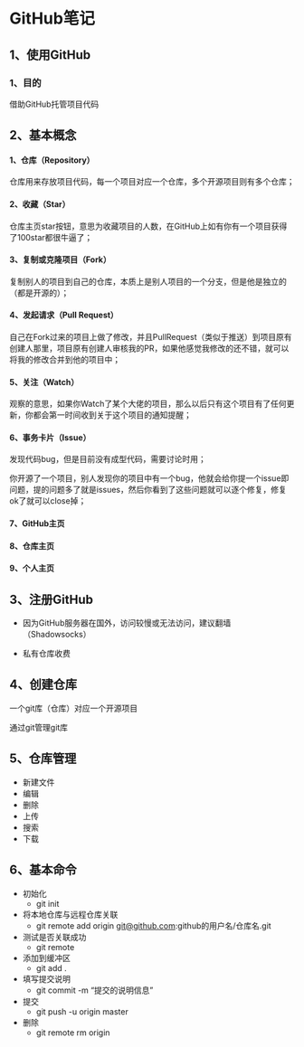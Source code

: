 # GitHub笔记

## 1、使用GitHub

### 1、目的

借助GitHub托管项目代码

## 2、基本概念

#### 1、仓库（Repository）

仓库用来存放项目代码，每一个项目对应一个仓库，多个开源项目则有多个仓库；

#### 2、收藏（Star）

仓库主页star按钮，意思为收藏项目的人数，在GitHub上如有你有一个项目获得了100star都很牛逼了；

#### 3、复制或克隆项目（Fork）

复制别人的项目到自己的仓库，本质上是别人项目的一个分支，但是他是独立的（都是开源的）；

#### 4、发起请求（Pull Request）

自己在Fork过来的项目上做了修改，并且PullRequest（类似于推送）到项目原有创建人那里，项目原有创建人审核我的PR，如果他感觉我修改的还不错，就可以将我的修改合并到他的项目中；

#### 5、关注（Watch）

观察的意思，如果你Watch了某个大佬的项目，那么以后只有这个项目有了任何更新，你都会第一时间收到关于这个项目的通知提醒；

#### 6、事务卡片（Issue）

发现代码bug，但是目前没有成型代码，需要讨论时用；

你开源了一个项目，别人发现你的项目中有一个bug，他就会给你提一个issue即问题，提的问题多了就是issues，然后你看到了这些问题就可以逐个修复，修复ok了就可以close掉；

#### 7、GitHub主页

#### 8、仓库主页

#### 9、个人主页

## 3、注册GitHub

- 因为GitHub服务器在国外，访问较慢或无法访问，建议翻墙（Shadowsocks）

- 私有仓库收费

## 4、创建仓库

一个git库（仓库）对应一个开源项目

通过git管理git库

## 5、仓库管理

- 新建文件
- 编辑
- 删除
- 上传
- 搜索
- 下载

## 6、基本命令

- 初始化
  - git init  
- 将本地仓库与远程仓库关联
  - git remote add origin git@github.com:github的用户名/仓库名.git   
- 测试是否关联成功
  - git remote 
- 添加到缓冲区
  - git add .  
- 填写提交说明
  - git commit -m “提交的说明信息”  
- 提交
  - git push -u origin master 
- 删除
  - git remote rm origin

























